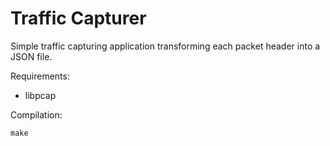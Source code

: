 # Traffic Capturer

Simple traffic capturing application transforming each packet header into a JSON file.

Requirements:
* libpcap

Compilation:
```
make
```

